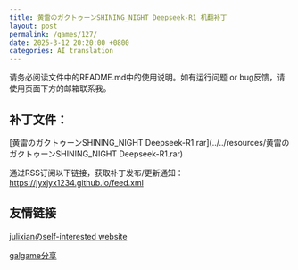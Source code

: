 ```yaml
---
title: 黄雷のガクトゥーンSHINING_NIGHT Deepseek-R1 机翻补丁
layout: post
permalink: /games/127/
date: 2025-3-12 20:20:00 +0800
categories: AI translation
---
```



请务必阅读文件中的README.md中的使用说明。如有运行问题 or bug反馈，请使用页面下方的邮箱联系我。



## 补丁文件：

[黄雷のガクトゥーンSHINING_NIGHT Deepseek-R1.rar](../../resources/黄雷のガクトゥーンSHINING_NIGHT Deepseek-R1.rar)

 

通过RSS订阅以下链接，获取补丁发布/更新通知：https://jyxjyx1234.github.io/feed.xml

## 友情链接

[julixianのself-interested website](https://julixian-siw.worldsystem.top/) 

[galgame分享](https://t.me/galgpt)